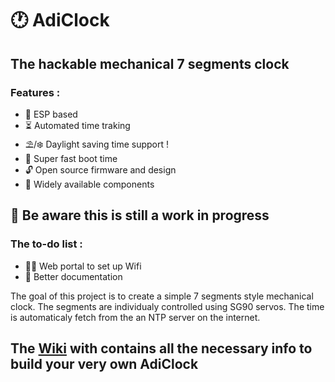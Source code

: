 # 🕐 AdiClock
## The hackable mechanical 7 segments clock
### Features :

-   🤖 ESP based
-    ⏳  Automated time traking
-   ⛱️/❄️ Daylight saving time support !
-   🚀 Super fast boot time
-	🔓 Open source firmware and design
-	🦾 Widely available components


## 🚧 Be aware this is still a work in progress
### The to-do list :
- 👨‍💻 Web portal to set up Wifi
- 📖 Better documentation

The goal of this project is to create a simple 7 segments style mechanical clock. The segments are individualy controlled using SG90 servos. The time is automaticaly fetch from the an NTP server on the internet.

## The [Wiki](https://github.com/Redblockmasteur/AdiClock/wiki) with contains all the necessary info to build your very own AdiClock